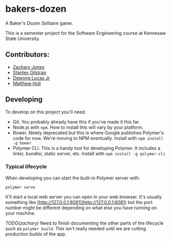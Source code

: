 # bakers-dozen

A Baker's Dozen Solitaire game.

This is a semester project for the Software Engineering course at Kennesaw State University.

## Contributors:

- [Zachary Jones](https://github.com/zacharytamas)
- [Stanley Gilstrap](https://github.com/Stangil)
- [Dewong Lucas Jr](https://github.com/Dewonglucas11)
- [Matthew Hull](https://github.com/mattdhull94)

## Developing

To develop on this project you'll need:

- Git. You probably already have this if you've made it this far.
- Node.js with `npm`. How to install this will vary by your platform.
- Bower. Newly deprecated but this is where Google publishes Polymer's code for now. We're moving to NPM eventually. Install with `npm install -g bower`
- Polymer CLI. This is a handy tool for developing Polymer. It includes a linter, bundler, static server, etc. Install with `npm install -g polymer-cli`

### Typical lifecycle

When developing you can start the built-in Polymer server with:

    polymer serve

It'll start a local web server you can open in your web browser. It's usually something like [http://127.0.0.1:8081](http://127.0.0.1:8081) but the port number might be different depending on what else you have running on your machine.

*TODO(zachary)* Need to finish documenting the other parts of the lifecycle such as `polymer build`. This isn't really needed until we are cutting production builds of the app.